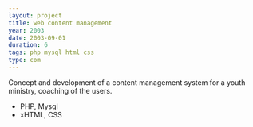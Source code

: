 ```yaml
---
layout: project
title: web content management
year: 2003
date: 2003-09-01
duration: 6
tags: php mysql html css
type: com
---
```


Concept and development of a content management system for a youth ministry, coaching of the users.

- PHP, Mysql
- xHTML, CSS
